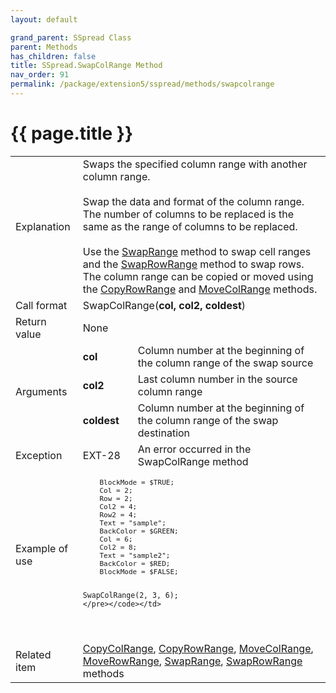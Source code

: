 ```yaml
---
layout: default

grand_parent: SSpread Class
parent: Methods
has_children: false
title: SSpread.SwapColRange Method
nav_order: 91
permalink: /package/extension5/sspread/methods/swapcolrange
---
```

# {{ page.title }}

<table>
  <tr>
    <td>Explanation</td>
    <td colspan="2">Swaps the specified column range with another column range.<br><br>Swap the data and format of the column range. The number of columns to be replaced is the same as the range of columns to be replaced.<br><br>Use the <a href="/package/extension5/sspread/methods/swaprange">SwapRange</a> method to swap cell ranges and the <a href="/package/extension5/sspread/methods/swaprowrange">SwapRowRange</a> method to swap rows. The column range can be copied or moved using the <a href="/package/extension5/sspread/methods/copyrowrange">CopyRowRange</a> and <a href="/package/extension5/sspread/methods/movecolrange">MoveColRange</a> methods.</td>
  </tr>
  <tr>
    <td>Call format</td>
    <td colspan="2">SwapColRange(<b>col, col2, coldest</b>)</td>
  </tr>
  <tr>
    <td>Return value</td>
    <td colspan="2">None</td>
  </tr>  
  <tr>
    <td rowspan="3">Arguments</td>
    <td><b>col</b></td>
    <td>Column number at the beginning of the column range of the swap source</td>
  </tr>
  <tr>
    <td><b>col2</b></td>
    <td>Last column number in the source column range</td>
  </tr>
  <tr>
    <td><b>coldest</b></td>
    <td>Column number at the beginning of the column range of the swap destination</td>
  </tr>
  <tr>
    <td>Exception</td>
    <td>EXT-28</td>
    <td>An error occurred in the SwapColRange method</td>
  </tr>
  <tr>
    <td>Example of use</td>
    <td colspan="2"><code><pre>
    BlockMode = $TRUE;
    Col = 2;
    Row = 2;
    Col2 = 4;
    Row2 = 4;
    Text = "sample";
    BackColor = $GREEN;
    Col = 6;
    Col2 = 8;
    Text = "sample2";
    BackColor = $RED;
    BlockMode = $FALSE;
    
    SwapColRange(2, 3, 6);
    </pre></code></td>
  </tr>
  <tr>
    <td>Related item</td>
    <td colspan="2"><a href="/package/extension5/sspread/methods/copycolrange">CopyColRange</a>, <a href="/package/extension5/sspread/methods/copyrowrange">CopyRowRange</a>, <a href="/package/extension5/sspread/methods/movecolrange">MoveColRange</a>, <a href="/package/extension5/sspread/methods/moverowrange">MoveRowRange</a>, <a href="/package/extension5/sspread/methods/swaprange">SwapRange</a>, <a href="/package/extension5/sspread/methods/swaprowrange">SwapRowRange</a> methods</td>
  </tr>
</table>
